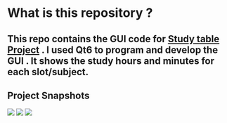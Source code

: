 # What is this repository ? 
This repo contains the GUI code for **[Study table Project](https://github.com/MonerMo/Oled-Screen-RTC-Interfacing-with-AVR)** . I used Qt6 to program and develop the GUI .
It shows the study hours and minutes for each slot/subject. 
---
## Project Snapshots 
![](https://i.imgur.com/ZHUPxUd.png)
![](blob:https://imgur.com/b0fb63a0-146f-4238-9e1a-05dde91c42cd)
![](https://i.imgur.com/df8qDVo.png)

